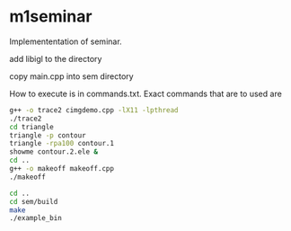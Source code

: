 # m1seminar
Implemententation of seminar.

add libigl to the directory

copy main.cpp into sem directory

How to execute is in commands.txt. Exact commands that are to used are 

```bash
g++ -o trace2 cimgdemo.cpp -lX11 -lpthread 
./trace2
cd triangle
triangle -p contour
triangle -rpa100 contour.1
showme contour.2.ele &
cd ..
g++ -o makeoff makeoff.cpp
./makeoff

cd ..
cd sem/build
make
./example_bin
```
